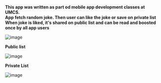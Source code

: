 **This app was written as part od mobile app development classes at UMCS.    
App fetch random joke. Then user can like the joke or save on private list   
When joke is liked, it's shared on public list and can be read and boosted once by all app users**


![image](https://github.com/ppirog/ShareAJokeV2/assets/126290295/a5afea28-62f0-44d2-8eaa-81ca52b06e7c)

**Public list** 

![image](https://github.com/ppirog/ShareAJokeV2/assets/126290295/be1ed4ad-0af4-44b2-8dfd-175179b567a9)

**Private List**

![image](https://github.com/ppirog/ShareAJokeV2/assets/126290295/d5fa0df7-4c14-4f18-806d-a6e5c4950d91)



